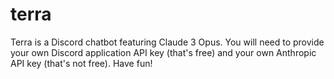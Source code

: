 # terra
Terra is a Discord chatbot featuring Claude 3 Opus. You will need to provide your own Discord application API key (that's free) and your own Anthropic API key (that's not free). Have fun!
